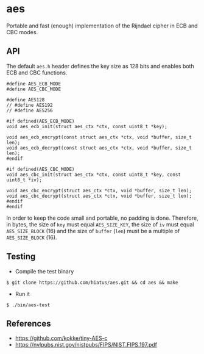 aes
===
Portable and fast (enough) implementation of the Rijndael cipher in ECB and CBC modes.

API
---
The default `aes.h` header defines the key size as 128 bits and enables both ECB and CBC functions.

```
#define AES_ECB_MODE
#define AES_CBC_MODE

#define AES128
// #define AES192
// #define AES256

#if defined(AES_ECB_MODE)
void aes_ecb_init(struct aes_ctx *ctx, const uint8_t *key);

void aes_ecb_encrypt(const struct aes_ctx *ctx, void *buffer, size_t len);
void aes_ecb_decrypt(const struct aes_ctx *ctx, void *buffer, size_t len);
#endif

#if defined(AES_CBC_MODE)
void aes_cbc_init(struct aes_ctx *ctx, const uint8_t *key, const uint8_t *iv);

void aes_cbc_encrypt(struct aes_ctx *ctx, void *buffer, size_t len);
void aes_cbc_decrypt(struct aes_ctx *ctx, void *buffer, size_t len);
#endif
#endif
```

In order to keep the code small and portable, no padding is done. Therefore, in bytes, the size of `key` must equal `AES_SIZE_KEY`, the size of `iv` must equal `AES_SIZE_BLOCK` (16) and the size of `buffer` (`len`) must be a multiple of `AES_SIZE_BLOCK` (16).

Testing
-------
- Compile the test binary
```
$ git clone https://github.com/hiatus/aes.git && cd aes && make
```

- Run it
```
$ ./bin/aes-test
```

References
---------
- https://github.com/kokke/tiny-AES-c
- https://nvlpubs.nist.gov/nistpubs/FIPS/NIST.FIPS.197.pdf
